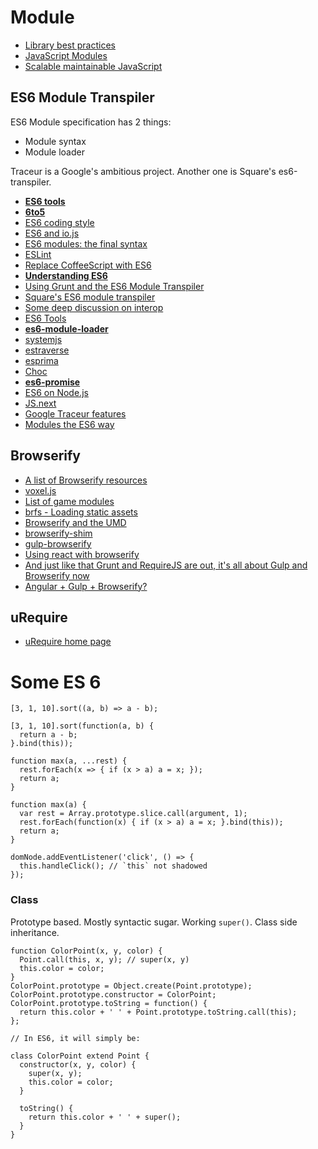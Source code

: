 # Module

* [Library best practices](https://github.com/volojs/volo/wiki/Library-best-practices)
* [JavaScript Modules](http://jsmodules.io/)
* [Scalable maintainable JavaScript](http://www.innoarchitech.com/scalable-maintainable-javascript/)

## ES6 Module Transpiler

ES6 Module specification has 2 things:

* Module syntax
* Module loader

Traceur is a Google's ambitious project. Another one is Square's es6-transpiler.

* [**ES6 tools**](http://www.super-script.us/2015/es6-tools.html)
* [**6to5**](http://6to5.org/)
* [ES6 coding style](https://github.com/elierotenberg/coding-styles/blob/master/es6.md)
* [ES6 and io.js](http://davidwalsh.name/es6-io)
* [ES6 modules: the final syntax](http://www.2ality.com/2014/09/es6-modules-final.html)
* [ESLint](http://eslint.org/)
* [Replace CoffeeScript with ES6](http://robots.thoughtbot.com/replace-coffeescript-with-es6)
* [**Understanding ES6**](https://leanpub.com/understandinges6/read)
* [Using Grunt and the ES6 Module Transpiler](http://www.thomasboyt.com/2013/06/21/es6-module-transpiler)
* [Square's ES6 module transpiler](https://github.com/square/es6-module-transpiler)
* [Some deep discussion on interop](https://github.com/square/es6-module-transpiler/issues/85)
* [ES6 Tools](https://github.com/addyosmani/es6-tools)
* [**es6-module-loader**](https://github.com/ModuleLoader/es6-module-loader)
* [systemjs](https://github.com/systemjs/systemjs)
* [estraverse](https://github.com/Constellation/estraverse)
* [esprima](http://esprima.org/)
* [Choc](http://www.fullstack.io/choc/)
* [**es6-promise**](https://github.com/jakearchibald/es6-promise)
* [ES6 on Node.js](http://h3manth.com/new/blog/2013/es6-on-nodejs/)
* [JS.next](http://chimera.labs.oreilly.com/books/1234000001623/index.html)
* [Google Traceur features](https://github.com/google/traceur-compiler/wiki/LanguageFeatures)
* [Modules the ES6 way](http://24ways.org/2014/javascript-modules-the-es6-way/)

## Browserify

* [A list of Browserify resources](http://learnjs.io/blog/2013/11/24/browserify-resources/)
* [voxel.js](http://voxeljs.com/)
* [List of game modules](https://github.com/hughsk/game-modules/wiki/Modules)
* [brfs - Loading static assets](https://github.com/substack/brfs)
* [Browserify and the UMD](http://dontkry.com/posts/code/browserify-and-the-universal-module-definition.html)
* [browserify-shim](https://github.com/thlorenz/browserify-shim)
* [gulp-browserify](https://github.com/deepak1556/gulp-browserify)
* [Using react with browserify](https://medium.com/publish-what-you-learn/a1ea2dd606b)
* [And just like that Grunt and RequireJS are out, it's all about Gulp and Browserify now](http://www.100percentjs.com/just-like-grunt-gulp-browserify-now/)
* [Angular + Gulp + Browserify?](https://github.com/dcartertwo/gulp-angular-browserify-seed)

## uRequire

* [uRequire home page](http://urequire.org/)

# Some ES 6

```
[3, 1, 10].sort((a, b) => a - b);

[3, 1, 10].sort(function(a, b) {
  return a - b;
}.bind(this));

function max(a, ...rest) {
  rest.forEach(x => { if (x > a) a = x; });
  return a;
}

function max(a) {
  var rest = Array.prototype.slice.call(argument, 1);
  rest.forEach(function(x) { if (x > a) a = x; }.bind(this));
  return a;
}

domNode.addEventListener('click', () => {
  this.handleClick(); // `this` not shadowed
});
```

### Class

Prototype based. Mostly syntactic sugar. Working `super()`. Class side inheritance.

```
function ColorPoint(x, y, color) {
  Point.call(this, x, y); // super(x, y)
  this.color = color;
}
ColorPoint.prototype = Object.create(Point.prototype);
ColorPoint.prototype.constructor = ColorPoint;
ColorPoint.prototype.toString = function() {
  return this.color + ' ' + Point.prototype.toString.call(this);
};

// In ES6, it will simply be:

class ColorPoint extend Point {
  constructor(x, y, color) {
    super(x, y);
    this.color = color;
  }
  
  toString() {
    return this.color + ' ' + super();
  }
}
```